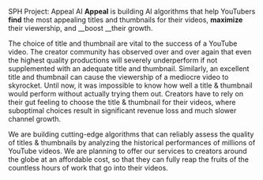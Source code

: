 SPH Project: Appeal AI
__Appeal__ is building AI algorithms that help YouTubers __find__ the most appealing titles and thumbnails for their videos, __maximize__ their viewership, and __boost __their growth.

 The choice of title and thumbnail are vital to the success of a YouTube video. The creator community has observed over and over again that even the highest quality productions will severely underperform if not supplemented with an adequate title and thumbnail. Similarly, an excellent title and thumbnail can cause the viewership of a mediocre video to skyrocket. Until now, it was impossible to know how well a title &amp; thumbnail would perform without actually trying them out. Creators have to rely on their gut feeling to choose the title &amp; thumbnail for their videos, where suboptimal choices result in significant revenue loss and much slower channel growth. 

We are building cutting-edge algorithms that can reliably assess the quality of titles &amp; thumbnails by analyzing the historical performances of millions of YouTube videos. We are planning to offer our services to creators around the globe at an affordable cost, so that they can fully reap the fruits of the countless hours of work that go into their videos.
